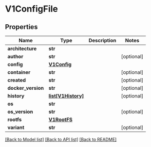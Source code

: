 # V1ConfigFile

## Properties
Name | Type | Description | Notes
------------ | ------------- | ------------- | -------------
**architecture** | **str** |  | 
**author** | **str** |  | [optional] 
**config** | [**V1Config**](V1Config.md) |  | 
**container** | **str** |  | [optional] 
**created** | **str** |  | [optional] 
**docker_version** | **str** |  | [optional] 
**history** | [**list[V1History]**](V1History.md) |  | [optional] 
**os** | **str** |  | 
**os_version** | **str** |  | [optional] 
**rootfs** | [**V1RootFS**](V1RootFS.md) |  | 
**variant** | **str** |  | [optional] 

[[Back to Model list]](../vela-client/README.md#documentation-for-models) [[Back to API list]](../vela-client/README.md#documentation-for-api-endpoints) [[Back to README]](../vela-client/README.md)

